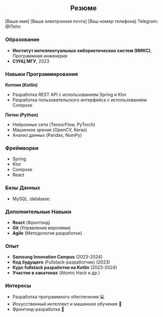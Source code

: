 ## <p align='center'>Резюме</p> 

[Ваше имя]
[Ваша электронная почта]
[Ваш номер телефона]
Telegram: @ITehn

### Образование

- **Институт интеллектуальных кибернетических систем (ИИКС)**, Программная инженерия
- **СУНЦ МГУ**, 2023

### Навыки Программирования

**Котлин (Kotlin)** 
- Разработка REST API с использованием Spring и Ktor
- Разработка пользовательского интерфейса с использованием Compose

**Питон (Python)**
- Нейронные сети (TensorFlow, PyTorch)
- Машинное зрение (OpenCV, Keras)
- Анализ данных (Pandas, NumPy)

### Фреймворки

- Spring
- Ktor
- Compose
- React

### Базы Данных

- MySQL :database:

### Дополнительные Навыки

- **React** (Фронтэнд)
- **Git** (Управление версиями)
- **Agile** (Методология разработки)

### Опыт

- **Samsung Innovation Campus** (2023-2024)
- **Код будущего** (Fullstack-разработчик) (2023)
- **Курс fullstack разработки на Kotlin** (2023-2024)
- **Участие в хакатонах** (Atomic Hack и др.)

### Интересы

- Разработка программного обеспечения 💻
- Искусственный интеллект и машинное обучение 🤖
- Фронтэнд-разработка 📱
